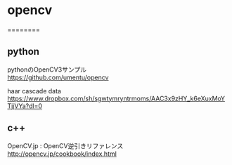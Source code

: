 # opencv
========

## python

pythonのOpenCV3サンプル    
https://github.com/umentu/opencv    

haar cascade data    
https://www.dropbox.com/sh/sgwtymryntrmoms/AAC3x9zHY_k6eXuxMoYTjjVYa?dl=0    


## c++

OpenCV.jp : OpenCV逆引きリファレンス    
http://opencv.jp/cookbook/index.html    



